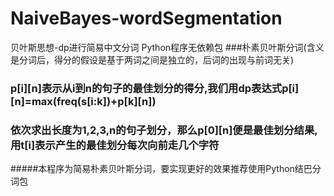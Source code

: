 # NaiveBayes-wordSegmentation
贝叶斯思想-dp进行简易中文分词
Python程序无依赖包
###朴素贝叶斯分词(含义是分词后，得分的假设是基于两词之间是独立的，后词的出现与前词无关)
### p[i][n]表示从i到n的句子的最佳划分的得分,我们用dp表达式p[i][n]=max(freq(s[i:k])+p[k][n])
### 依次求出长度为1,2,3,n的句子划分，那么p[0][n]便是最佳划分结果,用t[i]表示产生的最佳划分每次向前走几个字符

#####本程序为简易朴素贝叶斯分词，要实现更好的效果推荐使用Python结巴分词包
